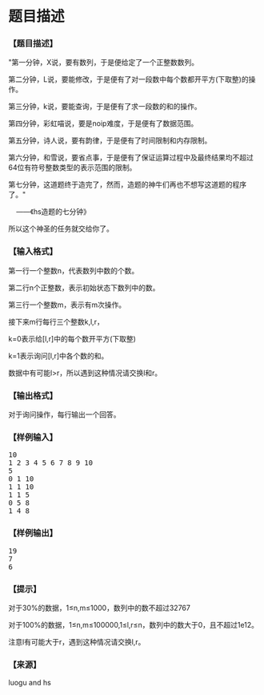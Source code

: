 # 题目描述


<h3>
【题目描述】
</h3>
<p>
&#34;第一分钟，X说，要有数列，于是便给定了一个正整数数列。
</p>
<p>
第二分钟，L说，要能修改，于是便有了对一段数中每个数都开平方(下取整)的操作。
</p>
<p>
第三分钟，k说，要能查询，于是便有了求一段数的和的操作。
</p>
<p>
第四分钟，彩虹喵说，要是noip难度，于是便有了数据范围。
</p>
<p>
第五分钟，诗人说，要有韵律，于是便有了时间限制和内存限制。
</p>
<p>
第六分钟，和雪说，要省点事，于是便有了保证运算过程中及最终结果均不超过64位有符号整数类型的表示范围的限制。
</p>
<p>
第七分钟，这道题终于造完了，然而，造题的神牛们再也不想写这道题的程序了。&#34;
</p>
<p>
    ——《hs造题的七分钟》
</p>
<p>
所以这个神圣的任务就交给你了。
</p>
<h3>
【输入格式】
</h3>
<p>
第一行一个整数n，代表数列中数的个数。
</p>
<p>
第二行n个正整数，表示初始状态下数列中的数。
</p>
<p>
第三行一个整数m，表示有m次操作。
</p>
<p>
接下来m行每行三个整数k,l,r，
</p>
<p>
k=0表示给[l,r]中的每个数开平方(下取整)
</p>
<p>
k=1表示询问[l,r]中各个数的和。
</p>
<p>
数据中有可能l&gt;r，所以遇到这种情况请交换l和r。
</p>
<h3>
【输出格式】
</h3>
<p>
对于询问操作，每行输出一个回答。
</p>
<h3>
【样例输入】
</h3>
<pre>10
1 2 3 4 5 6 7 8 9 10
5
0 1 10
1 1 10
1 1 5
0 5 8
1 4 8
</pre>
<h3>
【样例输出】
</h3>
<pre>19
7
6
</pre>
<h3>
【提示】
</h3>
<p>
对于30%的数据，1≤n,m≤1000，数列中的数不超过32767
</p>
<p>
对于100%的数据，1≤n,m≤100000,1≤l,r≤n，数列中的数大于0，且不超过1e12。
</p>
<p>
注意l有可能大于r，遇到这种情况请交换l,r。
</p>
<h3>
【来源】
</h3>
<p>
luogu and hs
</p>
